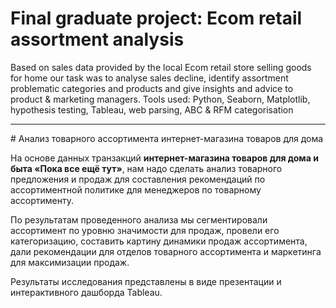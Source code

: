 # Final graduate project: Ecom retail assortment analysis
Based on sales data provided by the local Ecom retail store selling goods for home our task was to analyse sales decline, identify assortment problematic categories and products and give insights and advice to product & marketing managers.
Tools used: Python, Seaborn, Matplotlib, hypothesis testing, Tableau, web parsing, ABC & RFM categorisation

<hr>
# Анализ товарного ассортимента интернет-магазина товаров для дома

На основе данных транзакций **интернет-магазина товаров для дома и быта «Пока все ещё тут»**, нам надо сделать анализ товарного предложения и продаж для составления рекомендаций по ассортиментной политике для менеджеров по товарному ассортименту.

По результатам проведенного анализа мы сегментировали ассортимент по уровню значимости для продаж, провели его категоризацию, составить картину динамики продаж ассортимента, дали рекомендации для отделов товарного ассортимента и маркетинга для максимизации продаж.

Результаты исследования представлены в виде презентации и интерактивного дашборда Tableau.
